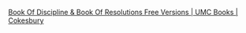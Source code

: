 
[Book Of Discipline & Book Of Resolutions Free Versions | UMC Books | Cokesbury](https://www.cokesbury.com/book-of-discipline-book-of-resolutions-free-versions)
